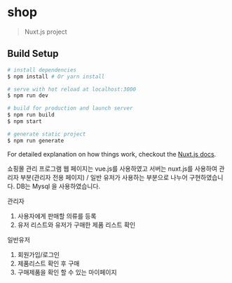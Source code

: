 # shop

> Nuxt.js project

## Build Setup

``` bash
# install dependencies
$ npm install # Or yarn install

# serve with hot reload at localhost:3000
$ npm run dev

# build for production and launch server
$ npm run build
$ npm start

# generate static project
$ npm run generate
```

For detailed explanation on how things work, checkout the [Nuxt.js docs](https://github.com/nuxt/nuxt.js).


쇼핑몰 관리 프로그램
웹 페이지는 vue.js를 사용하였고 서버는 nuxt.js를 사용하여 관리자 부분(관리자 전용 페이지) / 일반 유저가 사용하는 부분으로 나누어 구현하였습니다. 
DB는 Mysql 을 사용하였습니다. 

관리자  
1. 사용자에게 판매할 의류를 등록
2. 유저 리스트와 유저가 구매한 제품 리스트 확인

일반유저
1. 회원가입/로그인
2. 제품리스트 확인 후 구매
3. 구매제품을 확인 할 수 있는 마이페이지

